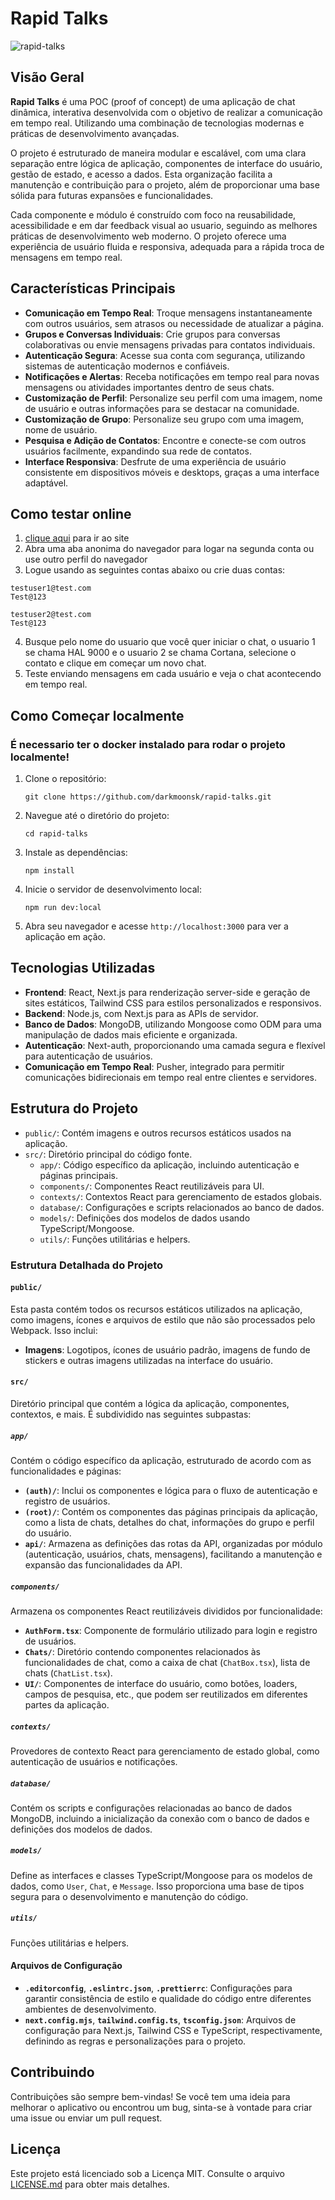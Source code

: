 # Rapid Talks

![rapid-talks](https://github.com/darkmoonsk/rapid-talks/assets/101902194/844b5430-e417-47ae-abcd-82be3224c34d)

## Visão Geral
**Rapid Talks** é uma POC (proof of concept) de uma aplicação de chat dinâmica, interativa desenvolvida com o objetivo de realizar a comunicação em tempo real. Utilizando uma combinação de tecnologias modernas e práticas de desenvolvimento avançadas.

O projeto é estruturado de maneira modular e escalável, com uma clara separação entre lógica de aplicação, componentes de interface do usuário, gestão de estado, e acesso a dados. Esta organização facilita a manutenção e contribuição para o projeto, além de proporcionar uma base sólida para futuras expansões e funcionalidades.

Cada componente e módulo é construído com foco na reusabilidade, acessibilidade e em dar feedback visual ao usuario, seguindo as melhores práticas de desenvolvimento web moderno. O projeto oferece uma experiência de usuário fluida e responsiva, adequada para a rápida troca de mensagens em tempo real.

## Características Principais

- **Comunicação em Tempo Real**: Troque mensagens instantaneamente com outros usuários, sem atrasos ou necessidade de atualizar a página.
- **Grupos e Conversas Individuais**: Crie grupos para conversas colaborativas ou envie mensagens privadas para contatos individuais.
- **Autenticação Segura**: Acesse sua conta com segurança, utilizando sistemas de autenticação modernos e confiáveis.
- **Notificações e Alertas**: Receba notificações em tempo real para novas mensagens ou atividades importantes dentro de seus chats.
- **Customização de Perfil**: Personalize seu perfil com uma imagem, nome de usuário e outras informações para se destacar na comunidade.
- **Customização de Grupo**: Personalize seu grupo com uma imagem, nome de usuário.
- **Pesquisa e Adição de Contatos**: Encontre e conecte-se com outros usuários facilmente, expandindo sua rede de contatos.
- **Interface Responsiva**: Desfrute de uma experiência de usuário consistente em dispositivos móveis e desktops, graças a uma interface adaptável.

## Como testar online 
1. [clique aqui](https://rapidtalks.brunosouzadev.com/) para ir ao site
2. Abra uma aba anonima do navegador para logar na segunda conta ou use outro perfil do navegador
3. Logue usando as seguintes contas abaixo ou crie duas contas:
```
testuser1@test.com
Test@123

testuser2@test.com
Test@123
```
4. Busque pelo nome do usuario que você quer iniciar o chat, o usuario 1 se chama HAL 9000 e o usuario 2 se chama Cortana, selecione o contato e clique em começar um novo chat.
5. Teste enviando mensagens em cada usuário e veja o chat acontecendo em tempo real.

## Como Começar localmente

### É necessario ter o docker instalado para rodar o projeto localmente!

1. Clone o repositório:
   ```
   git clone https://github.com/darkmoonsk/rapid-talks.git
   ```
2. Navegue até o diretório do projeto:
   ```
   cd rapid-talks
   ```
3. Instale as dependências:
   ```
   npm install
   ```
4. Inicie o servidor de desenvolvimento local:
   ```
   npm run dev:local
   ```
5. Abra seu navegador e acesse `http://localhost:3000` para ver a aplicação em ação.

## Tecnologias Utilizadas

- **Frontend**: React, Next.js para renderização server-side e geração de sites estáticos, Tailwind CSS para estilos personalizados e responsivos.
- **Backend**: Node.js, com Next.js para as APIs de servidor.
- **Banco de Dados**: MongoDB, utilizando Mongoose como ODM para uma manipulação de dados mais eficiente e organizada.
- **Autenticação**: Next-auth, proporcionando uma camada segura e flexível para autenticação de usuários.
- **Comunicação em Tempo Real**: Pusher, integrado para permitir comunicações bidirecionais em tempo real entre clientes e servidores.

## Estrutura do Projeto

- `public/`: Contém imagens e outros recursos estáticos usados na aplicação.
- `src/`: Diretório principal do código fonte.
  - `app/`: Código específico da aplicação, incluindo autenticação e páginas principais.
  - `components/`: Componentes React reutilizáveis para UI.
  - `contexts/`: Contextos React para gerenciamento de estados globais.
  - `database/`: Configurações e scripts relacionados ao banco de dados.
  - `models/`: Definições dos modelos de dados usando TypeScript/Mongoose.
  - `utils/`: Funções utilitárias e helpers.

### Estrutura Detalhada do Projeto

#### `public/`
Esta pasta contém todos os recursos estáticos utilizados na aplicação, como imagens, ícones e arquivos de estilo que não são processados pelo Webpack. Isso inclui:
- **Imagens**: Logotipos, ícones de usuário padrão, imagens de fundo de stickers e outras imagens utilizadas na interface do usuário.

#### `src/`
Diretório principal que contém a lógica da aplicação, componentes, contextos, e mais. É subdividido nas seguintes subpastas:

##### `app/`
Contém o código específico da aplicação, estruturado de acordo com as funcionalidades e páginas:
- **`(auth)/`**: Inclui os componentes e lógica para o fluxo de autenticação e registro de usuários.
- **`(root)/`**: Contém os componentes das páginas principais da aplicação, como a lista de chats, detalhes do chat, informações do grupo e perfil do usuário.
- **`api/`**: Armazena as definições das rotas da API, organizadas por módulo (autenticação, usuários, chats, mensagens), facilitando a manutenção e expansão das funcionalidades da API.

##### `components/`
Armazena os componentes React reutilizáveis divididos por funcionalidade:
- **`AuthForm.tsx`**: Componente de formulário utilizado para login e registro de usuários.
- **`Chats/`**: Diretório contendo componentes relacionados às funcionalidades de chat, como a caixa de chat (`ChatBox.tsx`), lista de chats (`ChatList.tsx`).
- **`UI/`**: Componentes de interface do usuário, como botões, loaders, campos de pesquisa, etc., que podem ser reutilizados em diferentes partes da aplicação.

##### `contexts/`
Provedores de contexto React para gerenciamento de estado global, como autenticação de usuários e notificações.

##### `database/`
Contém os scripts e configurações relacionadas ao banco de dados MongoDB, incluindo a inicialização da conexão com o banco de dados e definições dos modelos de dados.

##### `models/`
Define as interfaces e classes TypeScript/Mongoose para os modelos de dados, como `User`, `Chat`, e `Message`. Isso proporciona uma base de tipos segura para o desenvolvimento e manutenção do código.

##### `utils/`
Funções utilitárias e helpers.

#### Arquivos de Configuração

- **`.editorconfig`**, **`.eslintrc.json`**, **`.prettierrc`**: Configurações para garantir consistência de estilo e qualidade do código entre diferentes ambientes de desenvolvimento.
- **`next.config.mjs`**, **`tailwind.config.ts`**, **`tsconfig.json`**: Arquivos de configuração para Next.js, Tailwind CSS e TypeScript, respectivamente, definindo as regras e personalizações para o projeto.

## Contribuindo

Contribuições são sempre bem-vindas! Se você tem uma ideia para melhorar o aplicativo ou encontrou um bug, sinta-se à vontade para criar uma issue ou enviar um pull request.

## Licença

Este projeto está licenciado sob a Licença MIT. Consulte o arquivo [LICENSE.md](LICENSE.md) para obter mais detalhes.